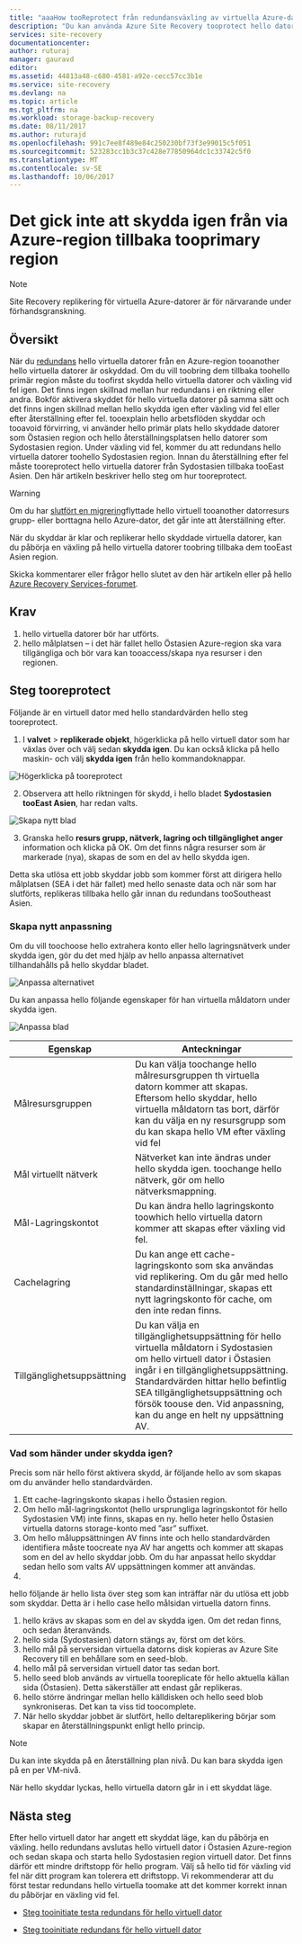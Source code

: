 ```yaml
---
title: "aaaHow tooReprotect från redundansväxling av virtuella Azure-datorer tillbaka tooprimary Azure-region | Microsoft Docs"
description: "Du kan använda Azure Site Recovery tooprotect hello datorerna i omvänd riktning efter växling för virtuella datorer från en Azure-region tooanother. Lär dig hello steg hur toodo skydda igen innan en växling vid fel igen."
services: site-recovery
documentationcenter: 
author: ruturaj
manager: gauravd
editor: 
ms.assetid: 44813a48-c680-4581-a92e-cecc57cc3b1e
ms.service: site-recovery
ms.devlang: na
ms.topic: article
ms.tgt_pltfrm: na
ms.workload: storage-backup-recovery
ms.date: 08/11/2017
ms.author: ruturajd
ms.openlocfilehash: 991c7ee8f489e84c250230bf73f3e99015c5f051
ms.sourcegitcommit: 523283cc1b3c37c428e77850964dc1c33742c5f0
ms.translationtype: MT
ms.contentlocale: sv-SE
ms.lasthandoff: 10/06/2017
---
```

# <a name="reprotect-from-failed-over-azure-region-back-tooprimary-region"></a>Det gick inte att skydda igen från via Azure-region tillbaka tooprimary region



>[!NOTE]
>
> Site Recovery replikering för virtuella Azure-datorer är för närvarande under förhandsgranskning.


## <a name="overview"></a>Översikt
När du [redundans](site-recovery-failover.md) hello virtuella datorer från en Azure-region tooanother hello virtuella datorer är oskyddad. Om du vill toobring dem tillbaka toohello primär region måste du toofirst skydda hello virtuella datorer och växling vid fel igen. Det finns ingen skillnad mellan hur redundans i en riktning eller andra. Bokför aktivera skyddet för hello virtuella datorer på samma sätt och det finns ingen skillnad mellan hello skydda igen efter växling vid fel eller efter återställning efter fel.
tooexplain hello arbetsflöden skyddar och tooavoid förvirring, vi använder hello primär plats hello skyddade datorer som Östasien region och hello återställningsplatsen hello datorer som Sydostasien region. Under växling vid fel, kommer du att redundans hello virtuella datorer toohello Sydostasien region. Innan du återställning efter fel måste tooreprotect hello virtuella datorer från Sydostasien tillbaka tooEast Asien. Den här artikeln beskriver hello steg om hur tooreprotect.

> [!WARNING]
> Om du har [slutfört en migrering](site-recovery-migrate-to-azure.md#what-do-we-mean-by-migration)flyttade hello virtuell tooanother datorresurs grupp- eller borttagna hello Azure-dator, det går inte att återställning efter.

När du skyddar är klar och replikerar hello skyddade virtuella datorer, kan du påbörja en växling på hello virtuella datorer toobring tillbaka dem tooEast Asien region.

Skicka kommentarer eller frågor hello slutet av den här artikeln eller på hello [Azure Recovery Services-forumet](https://social.msdn.microsoft.com/forums/azure/home?forum=hypervrecovmgr).

## <a name="prerequisites"></a>Krav
1. hello virtuella datorer bör har utförts.
2. hello målplatsen – i det här fallet hello Östasien Azure-region ska vara tillgängliga och bör vara kan tooaccess/skapa nya resurser i den regionen.

## <a name="steps-tooreprotect"></a>Steg tooreprotect

Följande är en virtuell dator med hello standardvärden hello steg tooreprotect.

1. I **valvet** > **replikerade objekt**, högerklicka på hello virtuell dator som har växlas över och välj sedan **skydda igen**. Du kan också klicka på hello maskin- och välj **skydda igen** från hello kommandoknappar.

![Högerklicka på tooreprotect](./media/site-recovery-how-to-reprotect-azure-to-azure/reprotect.png)

2. Observera att hello riktningen för skydd, i hello bladet **Sydostasien tooEast Asien**, har redan valts.

![Skapa nytt blad](./media/site-recovery-how-to-reprotect-azure-to-azure/reprotectblade.png)

3. Granska hello **resurs grupp, nätverk, lagring och tillgänglighet anger** information och klicka på OK. Om det finns några resurser som är markerade (nya), skapas de som en del av hello skydda igen.

Detta ska utlösa ett jobb skyddar jobb som kommer först att dirigera hello målplatsen (SEA i det här fallet) med hello senaste data och när som har slutförts, replikeras tillbaka hello går innan du redundans tooSoutheast Asien.

### <a name="reprotect-customization"></a>Skapa nytt anpassning
Om du vill toochoose hello extrahera konto eller hello lagringsnätverk under skydda igen, gör du det med hjälp av hello anpassa alternativet tillhandahålls på hello skyddar bladet.

![Anpassa alternativet](./media/site-recovery-how-to-reprotect-azure-to-azure/customize.png)

Du kan anpassa hello följande egenskaper för han virtuella måldatorn under skydda igen.

![Anpassa blad](./media/site-recovery-how-to-reprotect-azure-to-azure/customizeblade.png)

|Egenskap |Anteckningar  |
|---------|---------|
|Målresursgruppen     | Du kan välja toochange hello målresursgruppen th virtuella datorn kommer att skapas. Eftersom hello skyddar, hello virtuella måldatorn tas bort, därför kan du välja en ny resursgrupp som du kan skapa hello VM efter växling vid fel         |
|Mål virtuellt nätverk     | Nätverket kan inte ändras under hello skydda igen. toochange hello nätverk, gör om hello nätverksmappning.         |
|Mål-Lagringskontot     | Du kan ändra hello lagringskonto toowhich hello virtuella datorn kommer att skapas efter växling vid fel.         |
|Cachelagring     | Du kan ange ett cache-lagringskonto som ska användas vid replikering. Om du går med hello standardinställningar, skapas ett nytt lagringskonto för cache, om den inte redan finns.         |
|Tillgänglighetsuppsättning     |Du kan välja en tillgänglighetsuppsättning för hello virtuella måldatorn i Sydostasien om hello virtuell dator i Östasien ingår i en tillgänglighetsuppsättning. Standardvärden hittar hello befintlig SEA tillgänglighetsuppsättning och försök toouse den. Vid anpassning, kan du ange en helt ny uppsättning AV.         |


### <a name="what-happens-during-reprotect"></a>Vad som händer under skydda igen?

Precis som när hello först aktivera skydd, är följande hello av som skapas om du använder hello standardvärden.
1. Ett cache-lagringskonto skapas i hello Östasien region.
2. Om hello mål-lagringskontot (hello ursprungliga lagringskontot för hello Sydostasien VM) inte finns, skapas en ny. hello heter hello Östasien virtuella datorns storage-konto med ”asr” suffixet.
3. Om hello måluppsättningen AV finns inte och hello standardvärden identifiera måste toocreate nya AV har angetts och kommer att skapas som en del av hello skyddar jobb. Om du har anpassat hello skyddar sedan hello som valts AV uppsättningen kommer att användas.
4.

hello följande är hello lista över steg som kan inträffar när du utlösa ett jobb som skyddar. Detta är i hello case hello målsidan virtuella datorn finns.

1. hello krävs av skapas som en del av skydda igen. Om det redan finns, och sedan återanvänds.
2. hello sida (Sydostasien) datorn stängs av, först om det körs.
3. hello mål på serversidan virtuella datorns disk kopieras av Azure Site Recovery till en behållare som en seed-blob.
4. hello mål på serversidan virtuell dator tas sedan bort.
5. hello seed blob används av virtuella tooreplicate för hello aktuella källan sida (Östasien). Detta säkerställer att endast går replikeras.
6. hello större ändringar mellan hello källdisken och hello seed blob synkroniseras. Det kan ta viss tid toocomplete.
7. När hello skyddar jobbet är slutfört, hello deltareplikering börjar som skapar en återställningspunkt enligt hello princip.

> [!NOTE]
> Du kan inte skydda på en återställning plan nivå. Du kan bara skydda igen på en per VM-nivå.

När hello skyddar lyckas, hello virtuella datorn går in i ett skyddat läge.

## <a name="next-steps"></a>Nästa steg

Efter hello virtuell dator har angett ett skyddat läge, kan du påbörja en växling. hello redundans avslutas hello virtuell dator i Östasien Azure-region och sedan skapa och starta hello Sydostasien region virtuell dator. Det finns därför ett mindre driftstopp för hello program. Välj så hello tid för växling vid fel när ditt program kan tolerera ett driftstopp. Vi rekommenderar att du först testar redundans hello virtuella toomake att det kommer korrekt innan du påbörjar en växling vid fel.

-   [Steg tooinitiate testa redundans för hello virtuell dator](site-recovery-test-failover-to-azure.md)

-   [Steg tooinitiate redundans för hello virtuell dator](site-recovery-failover.md)
